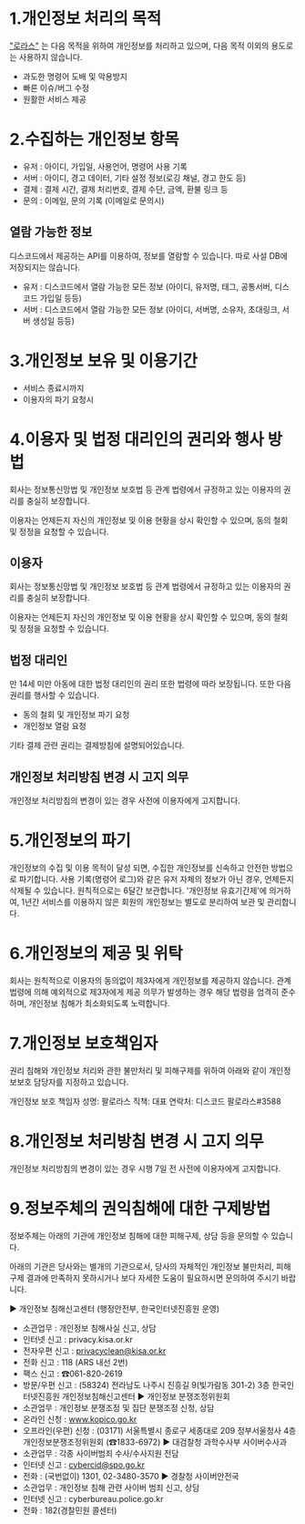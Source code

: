 1.개인정보 처리의 목적
==
["로라스"](https://discord.com/api/oauth2/authorize?client_id=723346442932191302&permissions=3529793&scope=bot) 는 다음 목적을 위하여 개인정보를 처리하고 있으며, 다음 목적 이외의 용도로는 사용하지 않습니다.

* 과도한 명령어 도배 및 악용방지
* 빠른 이슈/버그 수정
* 원활한 서비스 제공

2.수집하는 개인정보 항목
==
* 유저 : 아이디, 가입일, 사용언어, 명령어 사용 기록
* 서버 : 아이디, 경고 데이터, 기타 설정 정보(로깅 채널, 경고 한도 등)
* 결제 : 결제 시간, 결제 처리번호, 결제 수단, 금액, 환불 링크 등
* 문의 : 이메일, 문의 기록 (이메일로 문의시)

열람 가능한 정보
--
디스코드에서 제공하는 API를 이용하여, 정보를 열람할 수 있습니다. 따로 사설 DB에 저장되지는 않습니다.

* 유저 : 디스코드에서 열람 가능한 모든 정보 (아이디, 유저명, 태그, 공통서버, 디스코드 가입일 등등)
* 서버 : 디스코드에서 열람 가능한 모든 정보 (아이디, 서버명, 소유자, 초대링크, 서버 생성일 등등)

3.개인정보 보유 및 이용기간
==
* 서비스 종료시까지
* 이용자의 파기 요청시

4.이용자 및 법정 대리인의 권리와 행사 방법
==
회사는 정보통신망법 및 개인정보 보호법 등 관계 법령에서 규정하고 있는 이용자의 권리를 충실히 보장합니다.

이용자는 언제든지 자신의 개인정보 및 이용 현황을 상시 확인할 수 있으며, 동의 철회 및 정정을 요청할 수 있습니다.

이용자
--
회사는 정보통신망법 및 개인정보 보호법 등 관계 법령에서 규정하고 있는 이용자의 권리를 충실히 보장합니다.

이용자는 언제든지 자신의 개인정보 및 이용 현황을 상시 확인할 수 있으며, 동의 철회 및 정정을 요청할 수 있습니다.

법정 대리인
--
만 14세 미만 아동에 대한 법정 대리인의 권리 또한 법령에 따라 보장됩니다. 또한 다음 권리를 행사할 수 있습니다.

* 동의 철회 및 개인정보 파기 요청
* 개인정보 열람 요청

기타 결제 관련 권리는 결제방침에 설명되어있습니다.

개인정보 처리방침 변경 시 고지 의무
--
개인정보 처리방침의 변경이 있는 경우 사전에 이용자에게 고지합니다.

5.개인정보의 파기
==
개인정보의 수집 및 이용 목적이 달성 되면, 수집한 개인정보를 신속하고 안전한 방법으로 파기합니다.
사용 기록(명령어 로그)와 같은 유저 자체의 정보가 아닌 경우, 언제든지 삭제될 수 있습니다. 원칙적으로는 6달간 보관합니다.
'개인정보 유효기간제'에 의거하여, 1년간 서비스를 이용하지 않은 회원의 개인정보는 별도로 분리하여 보관 및 관리합니다.

6.개인정보의 제공 및 위탁
==
회사는 원칙적으로 이용자의 동의없이 제3자에게 개인정보를 제공하지 않습니다. 관계 법령에 의해 예외적으로 제3자에게 제공 의무가 발생하는 경우 해당 법령을 엄격히 준수하며, 개인정보 침해가 최소화되도록 노력합니다.

7.개인정보 보호책임자
==
권리 침해와 개인정보 처리와 관한 불만처리 및 피해구제를 위하여 아래와 같이 개인정보보호 담당자를 지정하고 있습니다.

개인정보 보호 책임자
성명: 팔로라스
직책: 대표
연락처: 디스코드 팔로라스#3588

8.개인정보 처리방침 변경 시 고지 의무
==
개인정보 처리방침의 변경이 있는 경우 시행 7일 전 사전에 이용자에게 고지합니다.

9.정보주체의 권익침해에 대한 구제방법
==
정보주체는 아래의 기관에 개인정보 침해에 대한 피해구제, 상담 등을 문의할 수 있습니다.


아래의 기관은 당사와는 별개의 기관으로서, 당사의 자체적인 개인정보 불만처리, 피해 구제 결과에 만족하지 못하시거나 보다 자세한 도움이 필요하시면 문의하여 주시기 바랍니다.


▶ 개인정보 침해신고센터 (행정안전부, 한국인터넷진흥원 운영)


* 소관업무 : 개인정보 침해사실 신고, 상담
* 인터넷 신고 : privacy.kisa.or.kr
* 전자우편 신고 : privacyclean@kisa.or.kr
* 전화 신고 : 118 (ARS 내선 2번)
* 팩스 신고 : ☎061-820-2619
* 방문/우편 신고 : (58324) 전라남도 나주시 진흥길 9(빛가람동 301-2) 3층 한국인터넷진흥원 개인정보침해신고센터 ▶ 개인정보 분쟁조정위원회
* 소관업무 : 개인정보 분쟁조정 및 집단 분쟁조정 신청, 상담
* 온라인 신청 : www.kopico.go.kr
* 오프라인(우편) 신청 : (03171) 서울특별시 종로구 세종대로 209 정부서울청사 4층 개인정보분쟁조정위원회 (☎1833-6972) ▶ 대검찰청 과학수사부 사이버수사과
* 소관업무 : 각종 사이버범죄 수사/수사지원 전담
* 인터넷 신고 : cybercid@spo.go.kr
* 전화 : (국번없이) 1301, 02-3480-3570 ▶ 경찰청 사이버안전국
* 소관업무 : 개인정보 침해 관련 사이버 범죄 신고, 상담
* 인터넷 신고 : cyberbureau.police.go.kr
* 전화 : 182(경찰민원 콜센터)
